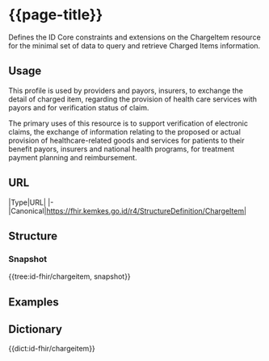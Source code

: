 # {{page-title}}
Defines the ID Core constraints and extensions on the ChargeItem resource for the minimal set of data to query and retrieve Charged Items information.

## Usage
This profile is used by providers and payors, insurers, to exchange the detail of charged item, regarding the provision of health care services with payors and for verification status of claim.

The primary uses of this resource is to support verification of electronic claims, the exchange of information relating to the proposed or actual provision of healthcare-related goods and services for patients to their benefit payors, insurers and national health programs, for treatment payment planning and reimbursement.

## URL
|Type|URL|
|-
|Canonical|https://fhir.kemkes.go.id/r4/StructureDefinition/ChargeItem|

## Structure
### Snapshot
<div>
{{tree:id-fhir/chargeitem, snapshot}}
</div>

## Examples

## Dictionary
{{dict:id-fhir/chargeitem}} 
